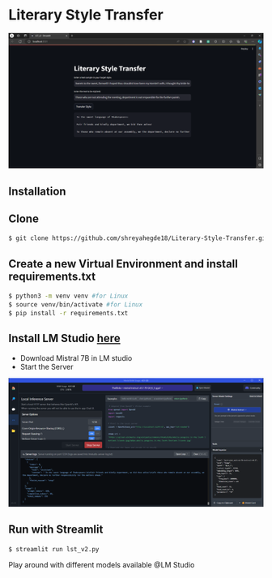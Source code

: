 # Literary Style Transfer

![Screenshot](Screenshots/interface.png)
 ## Installation
## Clone
```bash
$ git clone https://github.com/shreyahegde18/Literary-Style-Transfer.git
```


## Create a new Virtual Environment and install requirements.txt
```bash
$ python3 -m venv venv #for Linux
$ source venv/bin/activate #for Linux
$ pip install -r requirements.txt
```

## Install LM Studio [here](https://lmstudio.ai/)

- Download Mistral 7B in LM studio
- Start the Server 

![Screenshot](Screenshots/lm_studio.png)

## Run with Streamlit
```bash
$ streamlit run lst_v2.py
```
 Play around with different models available @LM Studio